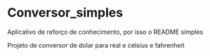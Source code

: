 # Conversor_simples


<p>
    Aplicativo de reforço de conhecimento, por isso o README simples
</p>

<p>
    Projeto de conversor de dolar para real e celsius e fahrenheit
</p>


